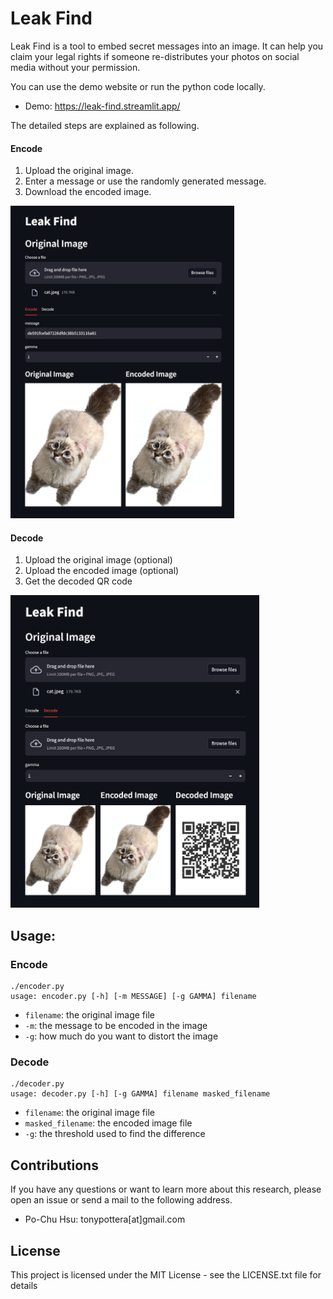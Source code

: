 # Leak Find

Leak Find is a tool to embed secret messages into an image. It can help you claim your legal rights if someone re-distributes your photos on social media without your permission.

You can use the demo website or run the python code locally.

* Demo: https://leak-find.streamlit.app/

The detailed steps are explained as following.

#### Encode

1. Upload the original image.
2. Enter a message or use the randomly generated message.
3. Download the encoded image.

<img src="img/encode.png" height="500">

#### Decode

1. Upload the original image (optional)
2. Upload the encoded image (optional)
3. Get the decoded QR code

<img src="img/decode.png" height="500">

## Usage:

### Encode

```
./encoder.py
usage: encoder.py [-h] [-m MESSAGE] [-g GAMMA] filename
```
* `filename`: the original image file
* `-m`: the message to be encoded in the image
* `-g`: how much do you want to distort the image

### Decode

```
./decoder.py
usage: decoder.py [-h] [-g GAMMA] filename masked_filename
```

* `filename`: the original image file
* `masked_filename`: the encoded image file
* `-g`: the threshold used to find the difference

## Contributions

If you have any questions or want to learn more about this research, please open an issue or send a mail to the following address.

* Po-Chu Hsu: tonypottera[at]gmail.com

## License

This project is licensed under the MIT License - see the LICENSE.txt file for details
